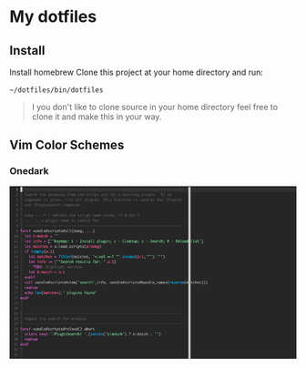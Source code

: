 # My dotfiles

## Install

Install homebrew
Clone this project at your home directory and run:

```shell
~/dotfiles/bin/dotfiles
```

> I you don't like to clone source in your home directory feel free to clone it and make this in your way. 

## Vim Color Schemes

### Onedark
![onedark](vim/colors/onedark.png)
